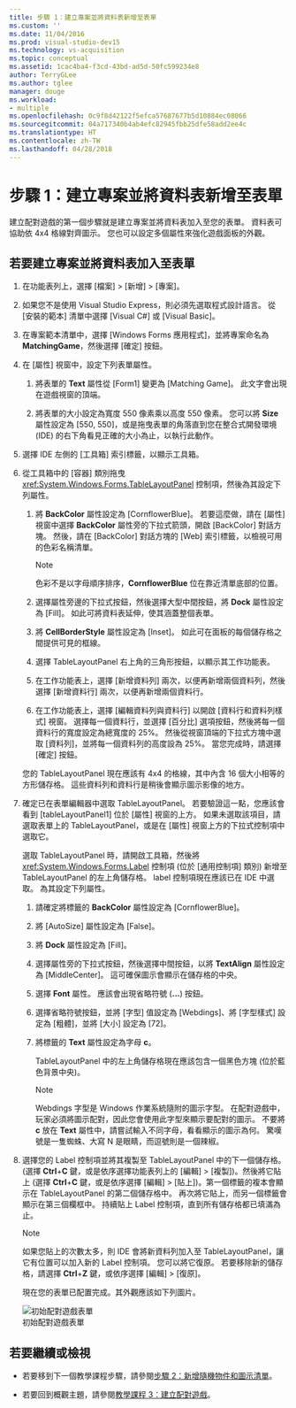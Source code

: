 ```yaml
---
title: 步驟 1：建立專案並將資料表新增至表單
ms.custom: ''
ms.date: 11/04/2016
ms.prod: visual-studio-dev15
ms.technology: vs-acquisition
ms.topic: conceptual
ms.assetid: 1cac4ba4-f3cd-43bd-ad5d-50fc599234e8
author: TerryGLee
ms.author: tglee
manager: douge
ms.workload:
- multiple
ms.openlocfilehash: 0c9f8d42122f5efca57687677b5d10884ec08066
ms.sourcegitcommit: 04a717340b4ab4efc82945fbb25dfe58add2ee4c
ms.translationtype: HT
ms.contentlocale: zh-TW
ms.lasthandoff: 04/28/2018
---
```

# <a name="step-1-create-a-project-and-add-a-table-to-your-form"></a>步驟 1：建立專案並將資料表新增至表單
建立配對遊戲的第一個步驟就是建立專案並將資料表加入至您的表單。 資料表可協助依 4x4 格線對齊圖示。 您也可以設定多個屬性來強化遊戲面板的外觀。  

## <a name="to-create-a-project-and-add-a-table-to-your-form"></a>若要建立專案並將資料表加入至表單  
  
1.  在功能表列上，選擇 [檔案] > [新增] > [專案]。  
  
2.  如果您不是使用 Visual Studio Express，則必須先選取程式設計語言。 從 [安裝的範本] 清單中選擇 [Visual C#] 或 [Visual Basic]。  

3.  在專案範本清單中，選擇 [Windows Forms 應用程式]，並將專案命名為 **MatchingGame**，然後選擇 [確定] 按鈕。  

4.  在 [屬性] 視窗中，設定下列表單屬性。  

    1.  將表單的 **Text** 屬性從 [Form1] 變更為 [Matching Game]。 此文字會出現在遊戲視窗的頂端。  

    2.  將表單的大小設定為寬度 550 像素乘以高度 550 像素。 您可以將 **Size** 屬性設定為 [550, 550]，或是拖曳表單的角落直到您在整合式開發環境 (IDE) 的右下角看見正確的大小為止，以執行此動作。  

5.  選擇 IDE 左側的 [工具箱] 索引標籤，以顯示工具箱。  

6.  從工具箱中的 [容器] 類別拖曳 <xref:System.Windows.Forms.TableLayoutPanel> 控制項，然後為其設定下列屬性。  

    1.  將 **BackColor** 屬性設定為 [CornflowerBlue]。 若要這麼做，請在 [屬性] 視窗中選擇 **BackColor** 屬性旁的下拉式箭頭，開啟 [BackColor] 對話方塊。  然後，請在 [BackColor] 對話方塊的 [Web] 索引標籤，以檢視可用的色彩名稱清單。  

        > [!NOTE]
        >  色彩不是以字母順序排序，**CornflowerBlue** 位在靠近清單底部的位置。  
  
    2.  選擇屬性旁邊的下拉式按鈕，然後選擇大型中間按鈕，將 **Dock** 屬性設定為 [Fill]。 如此可將資料表延伸，使其涵蓋整個表單。  

    3.  將 **CellBorderStyle** 屬性設定為 [Inset]。 如此可在面板的每個儲存格之間提供可見的框線。  

    4.  選擇 TableLayoutPanel 右上角的三角形按鈕，以顯示其工作功能表。  

    5.  在工作功能表上，選擇 [新增資料列] 兩次，以便再新增兩個資料列，然後選擇 [新增資料行] 兩次，以便再新增兩個資料行。  

    6.  在工作功能表上，選擇 [編輯資料列與資料行] 以開啟 [資料行和資料列樣式] 視窗。 選擇每一個資料行，並選擇 [百分比] 選項按鈕，然後將每一個資料行的寬度設定為總寬度的 25%。 然後從視窗頂端的下拉式方塊中選取 [資料列]，並將每一個資料列的高度設為 25%。 當您完成時，請選擇 [確定] 按鈕。  

     您的 TableLayoutPanel 現在應該有 4x4 的格線，其中內含 16 個大小相等的方形儲存格。 這些資料列和資料行是稍後會顯示圖示影像的地方。  

7.  確定已在表單編輯器中選取 TableLayoutPanel。 若要驗證這一點，您應該會看到 [tableLayoutPanel1] 位於 [屬性] 視窗的上方。 如果未選取該項目，請選取表單上的 TableLayoutPanel，或是在 [屬性] 視窗上方的下拉式控制項中選取它。  
  
     選取 TableLayoutPanel 時，請開啟工具箱，然後將 <xref:System.Windows.Forms.Label> 控制項 (位於 [通用控制項] 類別) 新增至 TableLayoutPanel 的左上角儲存格。 label 控制項現在應該已在 IDE 中選取。 為其設定下列屬性。  
  
    1.  請確定將標籤的 **BackColor** 屬性設定為 [CornflowerBlue]。  

    2.  將 [AutoSize] 屬性設定為 [False]。  

    3.  將 **Dock** 屬性設定為 [Fill]。  

    4.  選擇屬性旁的下拉式按鈕，然後選擇中間按鈕，以將 **TextAlign** 屬性設定為 [MiddleCenter]。 這可確保圖示會顯示在儲存格的中央。  
  
    5.  選擇 **Font** 屬性。 應該會出現省略符號 (**...**) 按鈕。  
  
    6.  選擇省略符號按鈕，並將 [字型] 值設定為 [Webdings]、將 [字型樣式] 設定為 [粗體]，並將 [大小] 設定為 [72]。  

    7.  將標籤的 **Text** 屬性設定為字母 **c**。  
  
         TableLayoutPanel 中的左上角儲存格現在應該包含一個黑色方塊 (位於藍色背景中央)。  
  
        > [!NOTE]
        >  Webdings 字型是 Windows 作業系統隨附的圖示字型。 在配對遊戲中，玩家必須將圖示配對，因此您會使用此字型來顯示要配對的圖示。 不要將 **c** 放在 **Text** 屬性中，請嘗試輸入不同字母，看看顯示的圖示為何。 驚嘆號是一隻蜘蛛、大寫 N 是眼睛，而逗號則是一個辣椒。  
  
8.  選擇您的 Label 控制項並將其複製至 TableLayoutPanel 中的下一個儲存格。 (選擇 **Ctrl**+**C** 鍵，或是依序選擇功能表列上的 [編輯] > [複製])。然後將它貼上  (選擇 **Ctrl**+**C** 鍵，或是依序選擇 [編輯] > [貼上])。第一個標籤的複本會顯示在 TableLayoutPanel 的第二個儲存格中。 再次將它貼上，而另一個標籤會顯示在第三個欄框中。 持續貼上 Label 控制項，直到所有儲存格都已填滿為止。  
  
    > [!NOTE]
    >  如果您貼上的次數太多，則 IDE 會將新資料列加入至 TableLayoutPanel，讓它有位置可以加入新的 Label 控制項。 您可以將它復原。 若要移除新的儲存格，請選擇 **Ctrl**+**Z** 鍵，或依序選擇 [編輯] > [復原]。  
  
     現在您的表單已配置完成。其外觀應該如下列圖片。  

     ![初始配對遊戲表單](../ide/media/express_tut4step1.png "Express_Tut4Step1")  
初始配對遊戲表單  

## <a name="to-continue-or-review"></a>若要繼續或檢視  
  
-   若要移到下一個教學課程步驟，請參閱[步驟 2：新增隨機物件和圖示清單](../ide/step-2-add-a-random-object-and-a-list-of-icons.md)。  
  
-   若要回到概觀主題，請參閱[教學課程 3：建立配對遊戲](../ide/tutorial-3-create-a-matching-game.md)。

